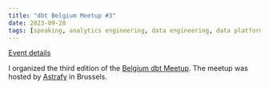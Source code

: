```yaml
---
title: "dbt Belgium Meetup #3"
date: 2023-09-28
tags: [speaking, analytics engineering, data engineering, data platform, dbt]
---
```


[Event details](https://www.meetup.com/analytics-engineering-belgium/events/292206667/)

I organized the third edition of the [Belgium dbt Meetup](https://www.meetup.com/analytics-engineering-belgium/). The meetup was hosted by [Astrafy](https://www.astrafy.io/) in Brussels.
